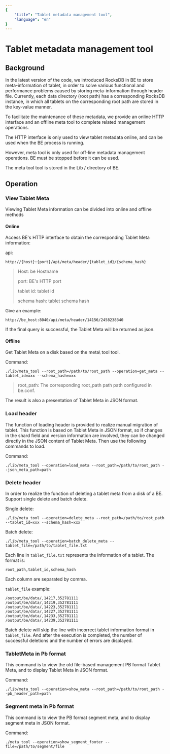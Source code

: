 ```yaml
---
{
    "title": "Tablet metadata management tool",
    "language": "en"
}
---
```


# Tablet metadata management tool

## Background

In the latest version of the code, we introduced RocksDB in BE to store meta-information of tablet, in order to solve various functional and performance problems caused by storing meta-information through header file. Currently, each data directory (root path) has a corresponding RocksDB instance, in which all tablets on the corresponding root path are stored in the key-value manner.

To facilitate the maintenance of these metadata, we provide an online HTTP interface and an offline meta tool to complete related management operations.

The HTTP interface is only used to view tablet metadata online, and can be used when the BE process is running.

However, meta tool is only used for off-line metadata management operations. BE must be stopped before it can be used.

The meta tool tool is stored in the Lib / directory of BE.

## Operation

### View Tablet Meta

Viewing Tablet Meta information can be divided into online and offline methods

#### Online

Access BE's HTTP interface to obtain the corresponding Tablet Meta information:

api:

`http://{host}:{port}/api/meta/header/{tablet_id}/{schema_hash}`


> Host: be Hostname
>
> port: BE's HTTP port
>
> tablet id: tablet id
>
> schema hash: tablet schema hash

Give an example:

`http://be_host:8040/api/meta/header/14156/2458238340`

If the final query is successful, the Tablet Meta will be returned as json.

#### Offline

Get Tablet Meta on a disk based on the meta\ tool tool.

Command:

```
./lib/meta_tool --root_path=/path/to/root_path --operation=get_meta --tablet_id=xxx --schema_hash=xxx
```

> root_path: The corresponding root_path path path configured in be.conf.

The result is also a presentation of Tablet Meta in JSON format.

### Load header

The function of loading header is provided to realize manual migration of tablet. This function is based on Tablet Meta in JSON format, so if changes in the shard field and version information are involved, they can be changed directly in the JSON content of Tablet Meta. Then use the following commands to load.

Command:

```
./lib/meta_tool --operation=load_meta --root_path=/path/to/root_path --json_meta_path=path
```

### Delete header

In order to realize the function of deleting a tablet meta from a disk of a BE. Support single delete and batch delete.

Single delete:

```
./lib/meta_tool --operation=delete_meta --root_path=/path/to/root_path --tablet_id=xxx --schema_hash=xxx`
```

Batch delete:

```
./lib/meta_tool --operation=batch_delete_meta --tablet_file=/path/to/tablet_file.txt
```

Each line in `tablet_file.txt` represents the information of a tablet. The format is:

`root_path,tablet_id,schema_hash`

Each column are separated by comma.

`tablet_file` example:

```
/output/be/data/,14217,352781111
/output/be/data/,14219,352781111
/output/be/data/,14223,352781111
/output/be/data/,14227,352781111
/output/be/data/,14233,352781111
/output/be/data/,14239,352781111
```

Batch delete will skip the line with incorrect tablet information format in `tablet_file`. And after the execution is completed, the number of successful deletions and the number of errors are displayed.

### TabletMeta in Pb format

This command is to view the old file-based management PB format Tablet Meta, and to display Tablet Meta in JSON format.

Command:

```
./lib/meta_tool --operation=show_meta --root_path=/path/to/root_path --pb_header_path=path
```

### Segment meta in Pb format

This command is to view the PB format segment meta, and to display segment meta in JSON format.

Command:

```
./meta_tool --operation=show_segment_footer --file=/path/to/segment/file
```
